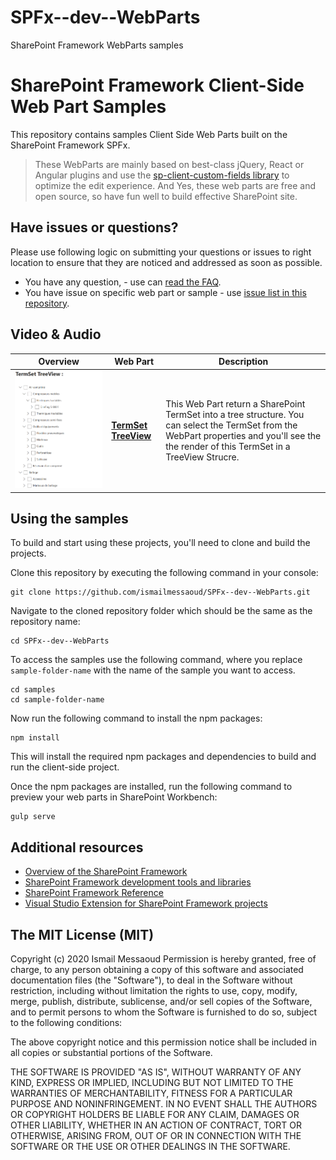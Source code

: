 # SPFx--dev--WebParts
SharePoint Framework WebParts samples

# SharePoint Framework Client-Side Web Part Samples

This repository contains samples Client Side Web Parts built on the SharePoint Framework SPFx.

> These WebParts are mainly based on best-class jQuery, React or Angular plugins and use the [sp-client-custom-fields library](https://github.com/ismailmessaoud/sp-client-custom-fields) to optimize the edit experience.
And Yes, these web parts are free and open source, so have fun well to build effective SharePoint site.


## Have issues or questions?

Please use following logic on submitting your questions or issues to right location to ensure that they are noticed and addressed as soon as possible.

* You have any question, - use can [read the FAQ](https://github.com/ismailmessaoud/SPFx--dev--WebParts/wiki/FAQ).
* You have issue on specific web part or sample - use [issue list in this repository](https://github.com/ismailmessaoud/SPFx--dev--WebParts/issues).

## Video & Audio

Overview |  Web Part |  Description
------------ | ----------- | -----------
![TermSet TreeView](./assets/TermSetTreeView.png) | [**TermSet TreeView**](https://github.com/ismailmessaoud/SPFx--dev--WebParts/wiki/TermSet-TreeView) |  This Web Part return a SharePoint TermSet into a tree structure. You can select the TermSet from the WebPart properties and you'll see the the render of this TermSet in a TreeView Strucre.



## Using the samples

To build and start using these projects, you'll need to clone and build the projects.

Clone this repository by executing the following command in your console:

```shell
git clone https://github.com/ismailmessaoud/SPFx--dev--WebParts.git
```

Navigate to the cloned repository folder which should be the same as the repository name:

```shell
cd SPFx--dev--WebParts
```

To access the samples use the following command, where you replace `sample-folder-name` with the name of the sample you want to access.

```shell
cd samples
cd sample-folder-name
```

Now run the following command to install the npm packages:

```shell
npm install
```

This will install the required npm packages and dependencies to build and run the client-side project.

Once the npm packages are installed, run the following command to preview your web parts in SharePoint Workbench:

```shell
gulp serve
```

## Additional resources

* [Overview of the SharePoint Framework](http://dev.office.com/sharepoint/docs/spfx/sharepoint-framework-overview)
* [SharePoint Framework development tools and libraries](http://dev.office.com/sharepoint/docs/spfx/tools-and-libraries)
* [SharePoint Framework Reference](http://aka.ms/spfx-reference)
* [Visual Studio Extension for SharePoint Framework projects](https://github.com/SharePoint/sp-dev-fx-vs-extension)


## The MIT License (MIT)

Copyright (c) 2020 Ismail Messaoud
Permission is hereby granted, free of charge, to any person obtaining a copy of this software and associated documentation files (the "Software"), to deal in the Software without restriction, including without limitation the rights to use, copy, modify, merge, publish, distribute, sublicense, and/or sell copies of the Software, and to permit persons to whom the Software is furnished to do so, subject to the following conditions:

The above copyright notice and this permission notice shall be included in all copies or substantial portions of the Software.

THE SOFTWARE IS PROVIDED "AS IS", WITHOUT WARRANTY OF ANY KIND, EXPRESS OR IMPLIED, INCLUDING BUT NOT LIMITED TO THE WARRANTIES OF MERCHANTABILITY, FITNESS FOR A PARTICULAR PURPOSE AND NONINFRINGEMENT. IN NO EVENT SHALL THE AUTHORS OR COPYRIGHT HOLDERS BE LIABLE FOR ANY CLAIM, DAMAGES OR OTHER LIABILITY, WHETHER IN AN ACTION OF CONTRACT, TORT OR OTHERWISE, ARISING FROM, OUT OF OR IN CONNECTION WITH THE SOFTWARE OR THE USE OR OTHER DEALINGS IN THE SOFTWARE.
